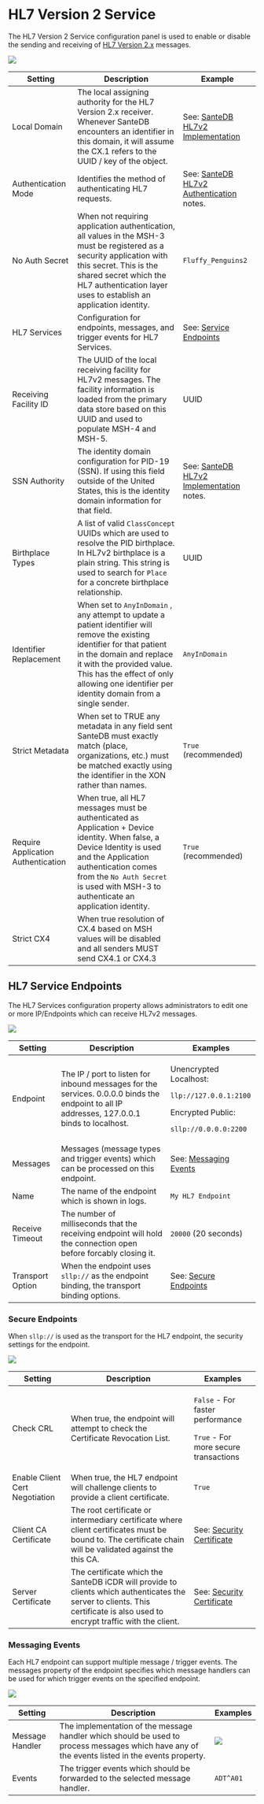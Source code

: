 # HL7 Version 2 Service

The HL7 Version 2 Service configuration panel is used to enable or disable the sending and receiving of [HL7 Version 2.x](../../../../developers/service-apis/hl7v2.md) messages.

![](<../../../../.gitbook/assets/image (432) (1) (1) (1) (1) (1) (1) (1).png>)

| Setting                            | Description                                                                                                                                                                                                                                                                     | Example                                                                                                                                                                                   |
| ---------------------------------- | ------------------------------------------------------------------------------------------------------------------------------------------------------------------------------------------------------------------------------------------------------------------------------- | ----------------------------------------------------------------------------------------------------------------------------------------------------------------------------------------- |
| Local Domain                       | The local assigning authority for the HL7 Version 2.x receiver. Whenever SanteDB encounters an identifier in this domain, it will assume the CX.1 refers to the UUID / key of the object.                                                                                       | See: [SanteDB HL7v2 Implementation](../../../../developers/service-apis/administration-management-interface-ami/santedb-hl7v2-implementation.md#internal-local-authority)                 |
| Authentication Mode                | Identifies the method of authenticating HL7 requests.                                                                                                                                                                                                                           | See: [SanteDB HL7v2 Authentication ](../../../../developers/service-apis/administration-management-interface-ami/hl7-authentication.md)notes.                                             |
| No Auth Secret                     | When not requiring application authentication, all values in the MSH-3 must be registered as a security application with this secret. This is the shared secret which the HL7 authentication layer uses to establish an application identity.                                   | `Fluffy_Penguins2`                                                                                                                                                                        |
| HL7 Services                       | Configuration for endpoints, messages, and trigger events for HL7 Services.                                                                                                                                                                                                     | See: [Service Endpoints](hl7-version-2-service.md#hl7-service-endpoints)                                                                                                                  |
| Receiving Facility ID              | The UUID of the local receiving facility for HL7v2 messages. The facility information is loaded from the primary data store based on this UUID and used to populate MSH-4 and MSH-5.                                                                                            | UUID                                                                                                                                                                                      |
| SSN Authority                      | The identity domain configuration for PID-19 (SSN). If using this field outside of the United States, this is the identity domain information for that field.                                                                                                                   | See: [SanteDB HL7v2 Implementation](../../../../developers/service-apis/administration-management-interface-ami/santedb-hl7v2-implementation.md#pid-19-social-security-resolution) notes. |
| Birthplace Types                   | A list of valid `ClassConcept` UUIDs which are used to resolve the PID birthplace. In HL7v2 birthplace is a plain string. This string is used to search for `Place` for a concrete birthplace relationship.                                                                     | UUID                                                                                                                                                                                      |
| Identifier Replacement             | When set to `AnyInDomain` , any attempt to update a patient identifier will remove the existing identifier for that patient in the domain and replace it with the provided value. This has the effect of only allowing one identifier per identity domain from a single sender. | `AnyInDomain`                                                                                                                                                                             |
| Strict Metadata                    | When set to TRUE any metadata in any field sent SanteDB must exactly match (place, organizations, etc.) must be matched exactly using the identifier in the XON rather than names.                                                                                              | `True` (recommended)                                                                                                                                                                      |
| Require Application Authentication | When true, all HL7 messages must be authenticated as Application + Device identity. When false, a Device Identity is used and the Application authentication comes from the `No Auth Secret` is used with MSH-3 to authenticate an application identity.                        | `True` (recommended)                                                                                                                                                                      |
| Strict CX4                         | When true resolution of CX.4 based on MSH values will be disabled and all senders MUST send CX4.1 or CX4.3                                                                                                                                                                      |                                                                                                                                                                                           |

## HL7 Service Endpoints

The HL7 Services configuration property allows administrators to edit one or more IP/Endpoints which can receive HL7v2 messages.

![](<../../../../.gitbook/assets/image (435) (1) (1) (1) (1) (1) (1).png>)



| Setting          | Description                                                                                                                                   | Examples                                                                                                                             |
| ---------------- | --------------------------------------------------------------------------------------------------------------------------------------------- | ------------------------------------------------------------------------------------------------------------------------------------ |
| Endpoint         | The IP / port to listen for inbound messages for the services. 0.0.0.0 binds the endpoint to all IP addresses, 127.0.0.1 binds to localhost.  | <p>Unencrypted Localhost:</p><p><code>llp://127.0.0.1:2100</code></p><p>Encrypted Public:</p><p><code>sllp://0.0.0.0:2200</code></p> |
| Messages         | Messages (message types and trigger events) which can be processed on this endpoint.                                                          | See: [Messaging Events](hl7-version-2-service.md#messaging-events)                                                                   |
| Name             | The name of the endpoint which is shown in logs.                                                                                              | `My HL7 Endpoint`                                                                                                                    |
| Receive Timeout  | The number of milliseconds that the receiving endpoint will hold the connection open before forcably closing it.                              | `20000` (20 seconds)                                                                                                                 |
| Transport Option | When the endpoint uses `sllp://` as the endpoint binding, the transport binding options.                                                      | See: [Secure Endpoints](hl7-version-2-service.md#secure-endpoints)                                                                   |

### Secure Endpoints

When `sllp://` is used as the transport for the HL7 endpoint, the security settings for the endpoint.

![](<../../../../.gitbook/assets/image (417) (1).png>)

| Setting                        | Description                                                                                                                                                                 | Examples                                                                                                  |
| ------------------------------ | --------------------------------------------------------------------------------------------------------------------------------------------------------------------------- | --------------------------------------------------------------------------------------------------------- |
| Check CRL                      | When true, the endpoint will attempt to check the Certificate Revocation List.                                                                                              | <p><code>False</code> - For faster performance</p><p><code>True</code> - For more secure transactions</p> |
| Enable Client Cert Negotiation | When true, the HL7 endpoint will challenge clients to provide a client certificate.                                                                                         | `True`                                                                                                    |
| Client CA Certificate          | The root certificate or intermediary certificate where client certificates must be bound to. The certificate chain will be validated against the this CA.                   | See: [Security Certificate](./#certificate-binding)                                                       |
| Server Certificate             | The certificate which the SanteDB iCDR will provide to clients which authenticates the server to clients. This certificate is also used to encrypt traffic with the client. | See: [Security Certificate](./#certificate-binding)                                                       |

### Messaging Events

Each HL7 endpoint can support multiple message / trigger events. The messages property of the endpoint specifies which message handlers can be used for which trigger events on the specified endpoint.

![](<../../../../.gitbook/assets/image (424) (1) (1) (1) (1) (1).png>)

| Setting         | Description                                                                                                                                    | Examples                                                                           |
| --------------- | ---------------------------------------------------------------------------------------------------------------------------------------------- | ---------------------------------------------------------------------------------- |
| Message Handler | The implementation of the message handler which should be used to process messages which have any of the events listed in the events property. | ![](<../../../../.gitbook/assets/image (433) (1) (1) (1) (1) (1) (1) (1) (1).png>) |
| Events          | The trigger events which should be forwarded to the selected message handler.                                                                  | `ADT^A01`                                                                          |
